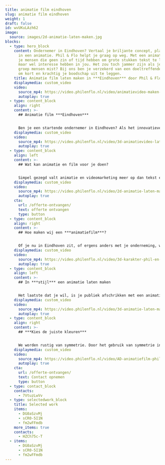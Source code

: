```yaml
---
title: animatie film eindhoven
slug: animatie film eindhoven
weight: 1
draft: false
id: wvUKuLAzh62
image:
  source: images/2d-animatie-laten-maken.jpg
blocks:
  - type: hero_block
    content: Ondernemer in Eindhoven? Vertaal je briljante concept, plan of product
      in een animatie. Phil & Flo helpt je graag op weg. Met een animatie bereik
      je mensen die geen zin of tijd hebben om grote stukken tekst te lezen,
      maar wel interesse hebben in jou. Het zou toch jammer zijn als je die
      groep mensen mist? Bij ons ben je verzekerd van een doeltreffende animatie
      om kort en krachtig je boodschap uit te leggen.
    title: Animatie film laten maken in ***Eindhoven*** door Phil & Flo
    displaymedia: custom_video
    video:
      source_mp4: https://video.philenflo.nl/video/animatievideo-maken-phil-en-flo.mp4
      autoplay: true
  - type: content_block
    align: right
    content: >-
      ## Animatie film ***Eindhoven***


      Ben je een startende ondernemer in Eindhoven? Als het innovatieve hart van Nederland worden er vaak producten of diensten aangeboden die vaak moeilijk uit te leggen zijn in tekst, en illustraties zien er ook vaak ingewikkeld uit. Toch wil je graag aan je (toekomstige) klanten overbrengen wat je te bieden hebt. Dat kun je heel goed doen met animatie & film. In Eindhoven helpt Phil & Flo bedrijven en ondernemers met het pakkend vertellen van hun verhaal.
    displaymedia: custom_video
    video:
      source_mp4: https://video.philenflo.nl/video/3d-animatievideo-laten-maken-phil-en-flo.mp4
      autoplay: true
  - type: content_block
    align: left
    content: >-
      ## Wat kan animatie en film voor je doen?


      Simpel gezegd valt animatie en videomarketing meer op dan tekst en brengt je boodschap beter over. Als je een bepaalde doelgroep wilt bereiken, is animatie een sterke manier om de aandacht te pakken en vast te houden. Het visueel maken van informatie is niet alleen leuker om naar te kijken: je doelgroep zal je informatie — en je merk! — beter onthouden als je het presenteert in bewegende beelden.
    displaymedia: custom_video
    video:
      source_mp4: https://video.philenflo.nl/video/2d-animatie-laten-maken-phil-en-flo2.mp4
      autoplay: true
    cta:
      url: /offerte-ontvangen/
      text: offerte ontvangen
      type: button
  - type: content_block
    align: right
    content: >-
      ## Hoe maken wij een ***animatiefilm***?


      Of je nu in Eindhoven zit, of ergens anders met je onderneming, we komen graag bij je langs om vrijblijvend de mogelijkheden door te spreken. Je bent ook van harte welkom op een van onze kantoren (Hurksestraat 64, Eindhoven). Als we besluiten in zee te gaan, houden we je nauw betrokken bij het maken van de concepten en scripts. Zo weten we allebei zeker dat je tevreden zult zijn met het eindresultaat.
    displaymedia: custom_video
    video:
      source_mp4: https://video.philenflo.nl/video/3d-karakter-phil-en-flo.mp4
      autoplay: true
  - type: content_block
    align: left
    content: >-
      ## In ***stijl*** een animatie laten maken


      Het laatste dat je wil, is je publiek afschrikken met een animatiestijl die helemaal niet bij jou past. Als de stijl en inhoud van een animatie botsen, brengt dat kijkers in verwarring. Daarom maken de specialisten van Phil & Flo graag kennis met je. Zo zien we welke stijlen we beter kunnen hanteren dan andere: zakelijk, educatief en/of speels. Wat de grafische vormgeving betreft, houden we ons graag aan je huisstijl, maar ook zonder huisstijl vinden we de juiste toon en beeldtaal om je boodschap zo goed mogelijk uit te dragen.
    displaymedia: custom_video
    video:
      source_mp4: https://video.philenflo.nl/video/3d-animatie-laten-maken-phil-en-flo1.mp4
      autoplay: true
  - type: content_block
    align: right
    content: >-
      ## ***Kies de juiste kleuren***


      We worden rustig van symmetrie. Door het gebruik van symmetrie in je vormgeving kun je een veilige, vertrouwde boodschap overbrengen. Asymmetrische beelden zorgen daarentegen voor prikkelingen en zetten aan tot actie. Ook kleuren spelen hierbij een grote rol. Zo staat bijvoorbeeld blauw voor ‘vertrouwen’ en groen voor ‘groei’ en ‘gezondheid’. Rood staat voor gevaar, warmte en actie. Kleur in je animatie zorgt dus voor verschillende acties.
    displaymedia: custom_video
    video:
      source_mp4: https://video.philenflo.nl/video/AD-animatiefilm-phil-en-flo.mp4
      autoplay: true
    cta:
      url: /offerte-ontvangen/
      text: Contact opnemen
      type: button
  - type: contact_block
    contacts:
      - 7VtuzLwVv
  - type: selectedwork_block
    title: Selected work
    items:
      - DG0aSzvMj
      - sCR0-5I1N
      - fm2wFFmdb
    more_items: true
    contacts:
      - HZCh75c-T
  - items:
      - DG0aSzvMj
      - sCR0-5I1N
      - fm2wFFmdb
---
```

